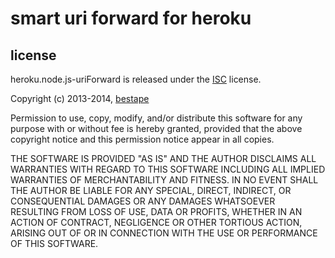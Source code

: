 # smart uri forward for heroku
## license
heroku.node.js-uriForward is released under the [ISC](http://www.isc.org/downloads/software-support-policy/isc-license) license.

Copyright (c) 2013-2014, [bestape](heroku.node.js-uriForward@bestape.net) 

Permission to use, copy, modify, and/or distribute this software for any purpose with or without fee is hereby granted, provided that the above copyright notice and this permission notice appear in all copies.

THE SOFTWARE IS PROVIDED "AS IS" AND THE AUTHOR DISCLAIMS ALL WARRANTIES WITH REGARD TO THIS SOFTWARE INCLUDING ALL IMPLIED WARRANTIES OF MERCHANTABILITY AND FITNESS. IN NO EVENT SHALL THE AUTHOR BE LIABLE FOR ANY SPECIAL, DIRECT, INDIRECT, OR CONSEQUENTIAL DAMAGES OR ANY DAMAGES WHATSOEVER RESULTING FROM LOSS OF USE, DATA OR PROFITS, WHETHER IN AN ACTION OF CONTRACT, NEGLIGENCE OR OTHER TORTIOUS ACTION, ARISING OUT OF OR IN CONNECTION WITH THE USE OR PERFORMANCE OF THIS SOFTWARE.
